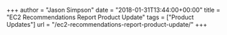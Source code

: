 +++
author = "Jason Simpson"
date = "2018-01-31T13:44:00+00:00"
title = "EC2 Recommendations Report Product Update"
tags = ["Product Updates"]
url = "/ec2-recommendations-report-product-update/"
+++